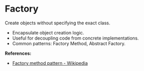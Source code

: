 # Factory

Create objects without specifying the exact class.

- Encapsulate object creation logic.
- Useful for decoupling code from concrete implementations.
- Common patterns: Factory Method, Abstract Factory.

**References:**
- [Factory method pattern - Wikipedia](https://en.wikipedia.org/wiki/Factory_method_pattern)
